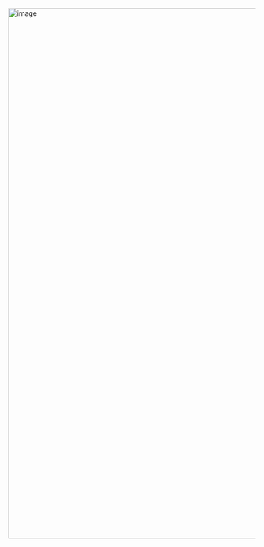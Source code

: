 <img width="1920" height="1080" alt="image" src="https://github.com/user-attachments/assets/616ef3ac-a48c-475b-bf35-c280ead4acb4" />

